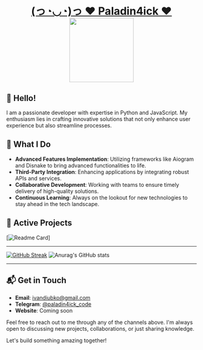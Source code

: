 <h1 align="center">
  <a href="https://t.me/paladin4ick" target="_blank">(っ◔◡◔)っ ♥ Paladin4ick ♥</a>
  <img src="https://media1.tenor.com/m/YHAcUxXBSyQAAAAC/snek-snake-dance.gif" height="170"/>
</h1>

## 👋 Hello!

I am a passionate developer with expertise in Python and JavaScript. My enthusiasm lies in crafting innovative solutions that not only enhance user experience but also streamline processes. 


## 🚀 What I Do

- **Advanced Features Implementation**: Utilizing frameworks like Aiogram and Disnake to bring advanced functionalities to life.
- **Third-Party Integration**: Enhancing applications by integrating robust APIs and services.
- **Collaborative Development**: Working with teams to ensure timely delivery of high-quality solutions.
- **Continuous Learning**: Always on the lookout for new technologies to stay ahead in the tech landscape.

## 🌟 Active Projects

[![Readme Card](https://github.com/Paladin4ick/Mir-Tankov-News-Parser)]

---
[![GitHub Streak](https://github-readme-streak-stats.herokuapp.com/?user=Paladin4ick)](https://git.io/streak-stats)
![Anurag's GitHub stats](https://github-readme-stats.vercel.app/api?username=paladin4ick&show_icons=true&theme=radical)

---

## 📬 Get in Touch

- **Email**: ivandiubko@gmail.com
- **Telegram**: [@paladin4ick_code](https://t.me/paladin4ick_code)
- **Website**: Coming soon

Feel free to reach out to me through any of the channels above. I'm always open to discussing new projects, collaborations, or just sharing knowledge.

Let's build something amazing together!

